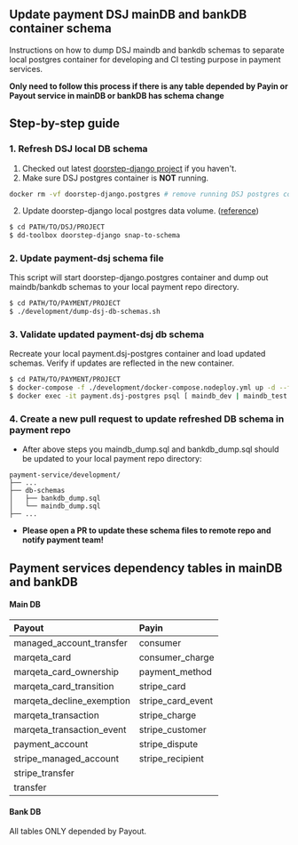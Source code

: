 ## Update payment DSJ mainDB and bankDB container schema

Instructions on how to dump DSJ maindb and bankdb schemas to separate local postgres container for developing and CI testing purpose in payment services.

**Only need to follow this process if there is any table depended by Payin or Payout service in mainDB or bankDB has schema change**

## Step-by-step guide

### 1. Refresh DSJ local DB schema
1. Checked out latest [doorstep-django project](https://github.com/doordash/doorstep-django) if you haven't.
2. Make sure DSJ postgres container is **NOT** running.
```bash
docker rm -vf doorstep-django.postgres # remove running DSJ postgres container and its volumes
```
2. Update doorstep-django local postgres data volume. ([reference](https://github.com/doordash/doorstep-django/wiki/How-to-Develop#getting-the-database-schema-locally))
```bash
$ cd PATH/TO/DSJ/PROJECT
$ dd-toolbox doorstep-django snap-to-schema
```

### 2. Update payment-dsj schema file
This script will start doorstep-django.postgres container and dump out maindb/bankdb schemas to your local payment repo directory.
```bash
$ cd PATH/TO/PAYMENT/PROJECT
$ ./development/dump-dsj-db-schemas.sh
```

### 3. Validate updated payment-dsj db schema
Recreate your local payment.dsj-postgres container and load updated schemas. Verify if updates are reflected in the new container.
```bash
$ cd PATH/TO/PAYMENT/PROJECT
$ docker-compose -f ./development/docker-compose.nodeploy.yml up -d --force-recreate --renew-anon-volumes payment.dsj-postgres
$ docker exec -it payment.dsj-postgres psql [ maindb_dev | maindb_test | bandb_dev | bankdb_test ]
```

### 4. Create a new pull request to update refreshed DB schema in payment repo
- After above steps you maindb_dump.sql and bankdb_dump.sql should be updated to your local payment repo directory:
```
payment-service/development/
├── ...
├── db-schemas
│   ├── bankdb_dump.sql
│   └── maindb_dump.sql
├── ...
```
- **Please open a PR to update these schema files to remote repo and notify payment team!**

## Payment services dependency tables in mainDB and bankDB
#### Main DB
| Payout                    | Payin             |
|:--------------------------|:------------------|
| managed_account_transfer  | consumer          |
| marqeta_card              | consumer_charge   |
| marqeta_card_ownership    | payment_method    |
| marqeta_card_transition   | stripe_card       |
| marqeta_decline_exemption | stripe_card_event |
| marqeta_transaction       | stripe_charge     |
| marqeta_transaction_event | stripe_customer   |
| payment_account           | stripe_dispute    |
| stripe_managed_account    | stripe_recipient  |
| stripe_transfer           |                   |
| transfer                  |                   |
#### Bank DB
All tables ONLY depended by Payout.

